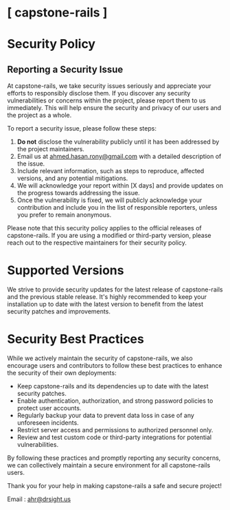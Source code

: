 # [ capstone-rails ]

# Security Policy

## Reporting a Security Issue

At capstone-rails, we take security issues seriously and appreciate your efforts to responsibly disclose them. If you discover any security vulnerabilities or concerns within the project, please report them to us immediately. This will help ensure the security and privacy of our users and the project as a whole.

To report a security issue, please follow these steps:

1. **Do not** disclose the vulnerability publicly until it has been addressed by the project maintainers.
2. Email us at [ahmed.hasan.rony@gmail.com](mailto:ahmed.hasan.rony@gmail.com) with a detailed description of the issue.
3. Include relevant information, such as steps to reproduce, affected versions, and any potential mitigations.
4. We will acknowledge your report within [X days] and provide updates on the progress towards addressing the issue.
5. Once the vulnerability is fixed, we will publicly acknowledge your contribution and include you in the list of responsible reporters, unless you prefer to remain anonymous.

Please note that this security policy applies to the official releases of capstone-rails. If you are using a modified or third-party version, please reach out to the respective maintainers for their security policy.

# Supported Versions

We strive to provide security updates for the latest release of capstone-rails and the previous stable release. It's highly recommended to keep your installation up to date with the latest version to benefit from the latest security patches and improvements.

# Security Best Practices

While we actively maintain the security of capstone-rails, we also encourage users and contributors to follow these best practices to enhance the security of their own deployments:

- Keep capstone-rails and its dependencies up to date with the latest security patches.
- Enable authentication, authorization, and strong password policies to protect user accounts.
- Regularly backup your data to prevent data loss in case of any unforeseen incidents.
- Restrict server access and permissions to authorized personnel only.
- Review and test custom code or third-party integrations for potential vulnerabilities.

By following these practices and promptly reporting any security concerns, we can collectively maintain a secure environment for all capstone-rails users.

Thank you for your help in making capstone-rails a safe and secure project!

Email : [ahr@drsight.us](mailto:ahr@drsight.us)


